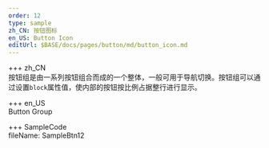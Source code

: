 ```yaml
---   
order: 12  
type: sample  
zh_CN: 按钮图标 
en_US: Button Icon
editUrl: $BASE/docs/pages/button/md/button_icon.md
---      
```


+++ zh_CN   
按钮组是由一系列按钮组合而成的一个整体，一般可用于导航切换。按钮组可以通过设置<Code>block</Code>属性值，使内部的按钮按比例占据整行进行显示。

+++ en_US   
Button Group

+++ SampleCode  
fileName: SampleBtn12
